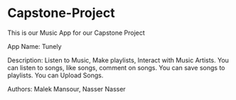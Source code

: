 # Capstone-Project
 This is our Music App for our Capstone Project


App Name: Tunely

Description: Listen to Music, Make playlists, Interact with Music Artists.
You can listen to songs, like songs, comment on songs. You can save songs to playlists.
You can Upload Songs.

Authors: Malek Mansour, Nasser Nasser